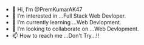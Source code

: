 - 👋 Hi, I’m @PremKumarAK47
- 👀 I’m interested in ...Full Stack Web Devloper.
- 🌱 I’m currently learning ...Web Devlopment.
- 💞️ I’m looking to collaborate on ...Web Devlopment.
- 📫 How to reach me ...Don't Try...!!

<!---
PremKumarAK47/PremKumarAK47 is a ✨ special ✨ repository because its `README.md` (this file) appears on your GitHub profile.
You can click the Preview link to take a look at your changes.
--->
